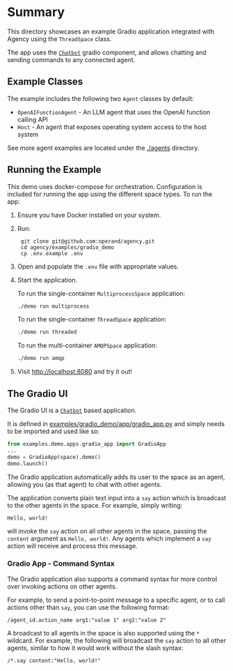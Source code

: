 # Summary

This directory showcases an example Gradio application integrated with Agency
using the `ThreadSpace` class.

The app uses the [`Chatbot`](https://www.gradio.app/docs/chatbot) gradio
component, and allows chatting and sending commands to any connected agent.


## Example Classes

The example includes the following two `Agent` classes by default:

* `OpenAIFunctionAgent` - An LLM agent that uses the OpenAI function calling API
* `Host` - An agent that exposes operating system access to the host system

See more agent examples are located under the [./agents](./agents/) directory.


## Running the Example

This demo uses docker-compose for orchestration. Configuration is included for
running the app using the different space types. To run the app:

1. Ensure you have Docker installed on your system.

1. Run:

        git clone git@github.com:operand/agency.git
        cd agency/examples/gradio_demo
        cp .env.example .env

1. Open and populate the `.env` file with appropriate values.

1. Start the application.

      To run the single-container `MultiprocessSpace` application:
      ```sh
      ./demo run multiprocess
      ```

      To run the single-container `ThreadSpace` application:
      ```sh
      ./demo run threaded
      ```

      To run the multi-container `AMQPSpace` application:
      ```sh
      ./demo run amqp
      ```

1. Visit [http://localhost:8080](http://localhost:8080) and try it out!


## The Gradio UI

The Gradio UI is a [`Chatbot`](https://www.gradio.app/docs/chatbot) based
application.

It is defined in
[examples/gradio_demo/app/gradio_app.py](https://github.com/operand/agency/tree/main/examples/gradio_demo/app/gradio_app.py)
and simply needs to be imported and used like so:

```python
from examples.demo.apps.gradio_app import GradioApp
...
demo = GradioApp(space).demo()
demo.launch()
```

The Gradio application automatically adds its user to the space as an agent,
allowing you (as that agent) to chat with other agents.

The application converts plain text input into a `say` action which is broadcast
to the other agents in the space. For example, simply writing:

```
Hello, world!
```

will invoke the `say` action on all other agents in the space, passing the
`content` argument as `Hello, world!`. Any agents which implement a `say` action
will receive and process this message.


### Gradio App - Command Syntax

The Gradio application also supports a command syntax for more control over
invoking actions on other agents.

For example, to send a point-to-point message to a specific agent, or to call
actions other than `say`, you can use the following format:

```
/agent_id.action_name arg1:"value 1" arg2:"value 2"
```

A broadcast to all agents in the space is also supported using the `*` wildcard.
For example, the following will broadcast the `say` action to all other agents,
similar to how it would work without the slash syntax:

```
/*.say content:"Hello, world!"
```
